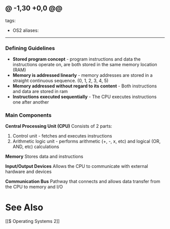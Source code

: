 @ -1,30 +0,0 @@
---
tags:
  - OS2
aliases:
---
### Defining Guidelines
- **Stored program concept** - program instructions and data the instructions operate on, are both stored in the same memory location (RAM)
- **Memory is addressed linearly** - memory addresses are stored in a straight continuous sequence. (0, 1, 2, 3, 4, 5)
- **Memory addressed without regard to its content** - Both instructions and data are stored in ram
- **Instructions executed sequentially** - The CPU executes instructions one after another

### Main Components
**Central Processing Unit (CPU)**
Consists of 2 parts:
1. Control unit - fetches and executes instructions
2. Arithmetic logic unit - performs arithmetic (+, -, x, etc) and logical (OR, AND, etc) calculations

**Memory**
Stores data and instructions

**Input/Output Devices**
Allows the CPU to communicate with external hardware and devices

**Communication Bus**
Pathway that connects and allows data transfer from the CPU to memory and I/O



# See Also
[[$ Operating Systems 2]]
